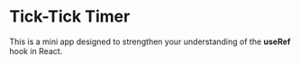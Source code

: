 # Tick-Tick Timer

This is a mini app designed to strengthen your understanding of the **useRef** hook in React.
